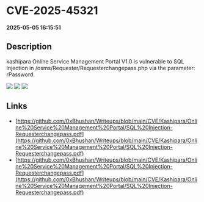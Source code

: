 # CVE-2025-45321

**2025-05-05 16:15:51**

## Description
kashipara Online Service Management Portal V1.0 is vulnerable to SQL Injection in /osms/Requester/Requesterchangepass.php via the parameter: rPassword.

![](https://img.shields.io/static/v1?label=Score&message=8.8&color=red)
![](https://img.shields.io/static/v1?label=Severity&message=HIGH&color=red)
![](https://img.shields.io/static/v1?label=CWE&message=SQL&color=green)

## Links
- [https://github.com/0xBhushan/Writeups/blob/main/CVE/Kashipara/Online%20Service%20Management%20Portal/SQL%20Injection-Requesterchangepass.pdf](https://github.com/0xBhushan/Writeups/blob/main/CVE/Kashipara/Online%20Service%20Management%20Portal/SQL%20Injection-Requesterchangepass.pdf)
- [https://github.com/0xBhushan/Writeups/blob/main/CVE/Kashipara/Online%20Service%20Management%20Portal/SQL%20Injection-Requesterchangepass.pdf](https://github.com/0xBhushan/Writeups/blob/main/CVE/Kashipara/Online%20Service%20Management%20Portal/SQL%20Injection-Requesterchangepass.pdf)
